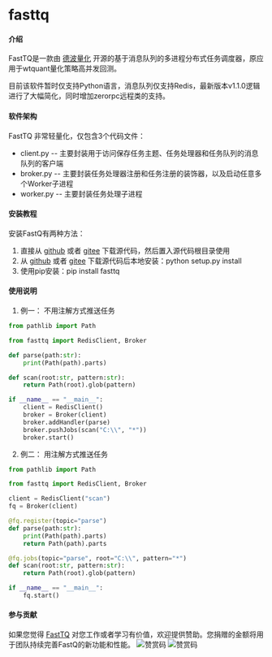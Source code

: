 # fasttq

#### 介绍
FastTQ是一款由 [德波量化](http://www.wtquant.cn) 开源的基于消息队列的多进程分布式任务调度器，原应用于wtquant量化策略高并发回测。

目前该软件暂时仅支持Python语言，消息队列仅支持Redis，最新版本v1.1.0逻辑进行了大幅简化，同时增加zerorpc远程类的支持。

#### 软件架构
FastTQ 非常轻量化，仅包含3个代码文件：
- client.py -- 主要封装用于访问保存任务主题、任务处理器和任务队列的消息队列的客户端 
- broker.py -- 主要封装任务处理器注册和任务注册的装饰器，以及启动任意多个Worker子进程
- worker.py -- 主要封装任务处理子进程


#### 安装教程

安装FastQ有两种方法：
1.  直接从 [github](https://github.com/wakeblade/fasttq) 或者 [gitee](https://gitee.com/wakeblade/fasttq) 下载源代码，然后置入源代码根目录使用
2.  从 [github](https://github.com/wakeblade/fasttq) 或者 [gitee](https://gitee.com/wakeblade/fasttq) 下载源代码后本地安装：python setup.py install
3.  使用pip安装：pip install fasttq

#### 使用说明

1. 例一： 不用注解方式推送任务
```python
from pathlib import Path

from fasttq import RedisClient, Broker

def parse(path:str):
    print(Path(path).parts)

def scan(root:str, pattern:str):
    return Path(root).glob(pattern)

if __name__ == "__main__":
    client = RedisClient()
    broker = Broker(client)
    broker.addHandler(parse)
    broker.pushJobs(scan("C:\\", "*"))
    broker.start()
```

2. 例二： 用注解方式推送任务
```python
from pathlib import Path

from fasttq import RedisClient, Broker

client = RedisClient("scan")
fq = Broker(client)

@fq.register(topic="parse")
def parse(path:str):
    print(Path(path).parts)
    return Path(path).parts

@fq.jobs(topic="parse", root="C:\\", pattern="*")
def scan(root:str, pattern:str):
    return Path(root).glob(pattern)

if __name__ == "__main__":
    fq.start()
```

#### 参与贡献

如果您觉得 [FastTQ](https://gitee.com/wakeblade/fasttq) 对您工作或者学习有价值，欢迎提供赞助。您捐赠的金额将用于团队持续完善FastQ的新功能和性能。 
![赞赏码](https://gitee.com/wakeblade/x2trade/raw/master/zsm.jpg '赞赏码')
![赞赏码](https://github.com/wakeblade/fasttq/assets/47707905/deeb02cf-4d81-43c6-9d11-f2f04538de11 '赞赏码')